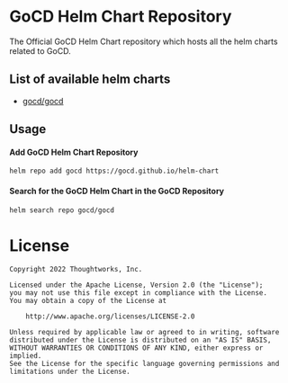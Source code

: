 # GoCD Helm Chart Repository

The Official GoCD Helm Chart repository which hosts all the helm charts related to GoCD.

## List of available helm charts

- [gocd/gocd](https://github.com/gocd/helm-chart/blob/master/gocd/README.md)

## Usage

#### Add GoCD Helm Chart Repository

```
helm repo add gocd https://gocd.github.io/helm-chart
```

#### Search for the GoCD Helm Chart in the GoCD Repository

```
helm search repo gocd/gocd
```

# License

```plain
Copyright 2022 Thoughtworks, Inc.

Licensed under the Apache License, Version 2.0 (the "License");
you may not use this file except in compliance with the License.
You may obtain a copy of the License at

    http://www.apache.org/licenses/LICENSE-2.0

Unless required by applicable law or agreed to in writing, software
distributed under the License is distributed on an "AS IS" BASIS,
WITHOUT WARRANTIES OR CONDITIONS OF ANY KIND, either express or implied.
See the License for the specific language governing permissions and
limitations under the License.
```


